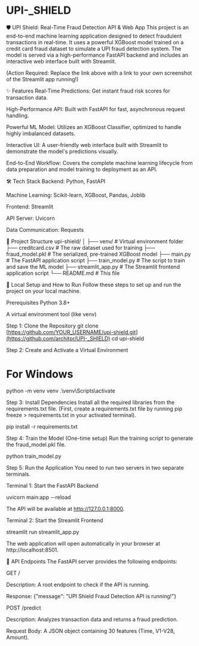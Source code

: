 # UPI-_SHIELD
🛡️ UPI Shield: Real-Time Fraud Detection API & Web App
This project is an end-to-end machine learning application designed to detect fraudulent transactions in real-time. It uses a powerful XGBoost model trained on a credit card fraud dataset to simulate a UPI fraud detection system. The model is served via a high-performance FastAPI backend and includes an interactive web interface built with Streamlit.

(Action Required: Replace the link above with a link to your own screenshot of the Streamlit app running!)

✨ Features
Real-Time Predictions: Get instant fraud risk scores for transaction data.

High-Performance API: Built with FastAPI for fast, asynchronous request handling.

Powerful ML Model: Utilizes an XGBoost Classifier, optimized to handle highly imbalanced datasets.

Interactive UI: A user-friendly web interface built with Streamlit to demonstrate the model's predictions visually.

End-to-End Workflow: Covers the complete machine learning lifecycle from data preparation and model training to deployment as an API.

🛠️ Tech Stack
Backend: Python, FastAPI

Machine Learning: Scikit-learn, XGBoost, Pandas, Joblib

Frontend: Streamlit

API Server: Uvicorn

Data Communication: Requests

📂 Project Structure
upi-shield/
│
├── venv/                 # Virtual environment folder
├── creditcard.csv        # The raw dataset used for training
├── fraud_model.pkl       # The serialized, pre-trained XGBoost model
├── main.py               # The FastAPI application script
├── train_model.py        # The script to train and save the ML model
├── streamlit_app.py      # The Streamlit frontend application script
└── README.md             # This file

🚀 Local Setup and How to Run
Follow these steps to set up and run the project on your local machine.

Prerequisites
Python 3.8+

A virtual environment tool (like venv)

Step 1: Clone the Repository
git clone [https://github.com/YOUR_USERNAME/upi-shield.git](https://github.com/architpr/UPI-_SHIELD)
cd upi-shield



Step 2: Create and Activate a Virtual Environment
# For Windows
python -m venv venv
.\venv\Scripts\activate



Step 3: Install Dependencies
Install all the required libraries from the requirements.txt file.
(First, create a requirements.txt file by running pip freeze > requirements.txt in your activated terminal).

pip install -r requirements.txt


Step 4: Train the Model (One-time setup)
Run the training script to generate the fraud_model.pkl file.

python train_model.py


Step 5: Run the Application
You need to run two servers in two separate terminals.

Terminal 1: Start the FastAPI Backend

uvicorn main:app --reload

The API will be available at http://127.0.0.1:8000.

Terminal 2: Start the Streamlit Frontend

streamlit run streamlit_app.py

The web application will open automatically in your browser at http://localhost:8501.




🔗 API Endpoints
The FastAPI server provides the following endpoints:

GET /

Description: A root endpoint to check if the API is running.

Response: {"message": "UPI Shield Fraud Detection API is running!"}

POST /predict

Description: Analyzes transaction data and returns a fraud prediction.

Request Body: A JSON object containing 30 features (Time, V1-V28, Amount).

